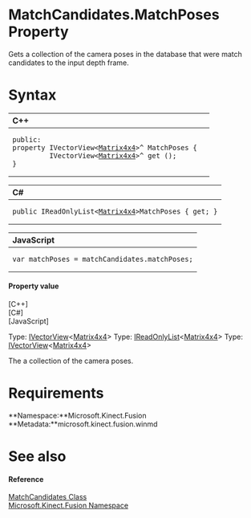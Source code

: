 MatchCandidates.MatchPoses Property  
===================================  

Gets a collection of the camera poses in the database that were match candidates to the input depth frame. <span id="syntaxSection"></span>

Syntax  
======  

<table>
<colgroup>
<col width="100%" />
</colgroup>
<thead>
<tr class="header">
<th align="left">C++</th>
</tr>
</thead>
<tbody>
<tr class="odd">
<td align="left"><pre><code>public:  
property IVectorView&lt;<a href="../../Matrix4x4_Structure.md">Matrix4x4</a>&gt;^ MatchPoses {  
         IVectorView&lt;<a href="../../Matrix4x4_Structure.md">Matrix4x4</a>&gt;^ get ();  
}</code></pre></td>
</tr>
</tbody>
</table>

<table>
<colgroup>
<col width="100%" />
</colgroup>
<thead>
<tr class="header">
<th align="left">C#</th>
</tr>
</thead>
<tbody>
<tr class="odd">
<td align="left"><pre><code>public IReadOnlyList&lt;<a href="../../Matrix4x4_Structure.md">Matrix4x4</a>&gt;MatchPoses { get; }</code></pre></td>
</tr>
</tbody>
</table>

<table>
<colgroup>
<col width="100%" />
</colgroup>
<thead>
<tr class="header">
<th align="left">JavaScript</th>
</tr>
</thead>
<tbody>
<tr class="odd">
<td align="left"><pre><code>var matchPoses = matchCandidates.matchPoses;</code></pre></td>
</tr>
</tbody>
</table>

<span id="ID4ER"></span>
#### Property value  

[C++]   
 [C\#]   
 [JavaScript]   

Type: [IVectorView](http://msdn.microsoft.com/en-us/library/br226058.aspx)\<[Matrix4x4](../../Matrix4x4_Structure.md)\>
Type: [IReadOnlyList](http://msdn.microsoft.com/en-us/library/hh192385.aspx)\<[Matrix4x4](../../Matrix4x4_Structure.md)\>
Type: [IVectorView](http://msdn.microsoft.com/en-us/library/br226058.aspx)\<[Matrix4x4](../../Matrix4x4_Structure.md)\>

The a collection of the camera poses.  

<span id="requirements"></span>

Requirements  
============  

**Namespace:**Microsoft.Kinect.Fusion  
**Metadata:**microsoft.kinect.fusion.winmd  

<span id="ID4EAB"></span>

See also  
========  

<span id="ID4ECB"></span>
#### Reference  

[MatchCandidates Class](../../MatchCandidates_Class.md)  
 [Microsoft.Kinect.Fusion Namespace](../../../Kinect.Fusion.md)  



<!--Please do not edit the data in the comment block below.-->
<!--
TOCTitle : MatchPoses Property
RLTitle : MatchCandidates.MatchPoses Property
KeywordK : MatchPoses property
KeywordK : MatchCandidates.MatchPoses property
KeywordF : Microsoft.Kinect.Fusion.MatchCandidates.MatchPoses
KeywordF : MatchCandidates.MatchPoses
KeywordF : MatchPoses
KeywordF : Microsoft.Kinect.Fusion.MatchCandidates.MatchPoses
KeywordA : P:Microsoft.Kinect.Fusion.MatchCandidates.MatchPoses
AssetID : P:Microsoft.Kinect.Fusion.MatchCandidates.MatchPoses
Locale : en-us
CommunityContent : 1
APIType : Managed
APILocation : microsoft.kinect.fusion.winmd
APIName : Microsoft.Kinect.Fusion.MatchCandidates.MatchPoses
TargetOS : Windows
TopicType : kbSyntax
DevLang : VB
DevLang : CSharp
DevLang : JavaScript
DevLang : C++
DocSet : K4Wv2
ProjType : K4Wv2Proj
Technology : Kinect for Windows
Product : Kinect for Windows SDK v2
productversion : 20
-->
